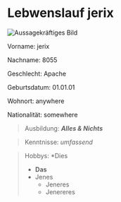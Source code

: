 # Lebwenslauf jerix

![Aussagekräftiges Bild](https://www.google.com/imgres?imgurl=https%3A%2F%2Fwww.mediterranebaustoffe.de%2Fimages%2Fproduct_images%2Fpopup_images%2F195_4.jpg&imgrefurl=https%3A%2F%2Fwww.mediterranebaustoffe.de%2FMusterkauf%2FMauer-%2FDachbedeckungen%2FTeja-Curva-aus-Spanien%2FMuster-Teja-Curva-Mistral-40cm-ein-aussagekraeftiges-Bild-der-Optik-erhalten-Sie-bei-Bestellung-von-3-Musterziegeln%3A%3A195.html&docid=nHHVkoTSHVzRbM&tbnid=IPxkuC9HREsuSM%3A&vet=10ahUKEwjN2LfRtevhAhWOxIUKHXVOCHwQMwhPKBAwEA..i&w=640&h=399&client=firefox-b-d&bih=776&biw=1368&q=Aussagekr%C3%A4ftiges%20Bild&ved=0ahUKEwjN2LfRtevhAhWOxIUKHXVOCHwQMwhPKBAwEA&iact=mrc&uact=8 "Aussagekräftiger Bildtitel")

Vorname: jerix

Nachname: 8055

Geschlecht: Apache

Geburtsdatum: 01.01.01

Wohnort: anywhere

Nationalität: somewhere


>Ausbildung: ***Alles & Nichts***

>Kenntnisse: *umfassend*

>Hobbys: *Dies
>* **Das**
>* Jenes
>    * Jeneres
>    * Jenereres

